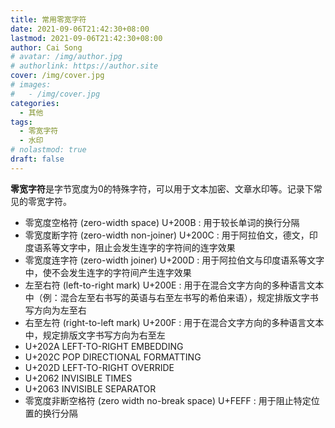 ```yaml
---
title: 常用零宽字符
date: 2021-09-06T21:42:30+08:00
lastmod: 2021-09-06T21:42:30+08:00
author: Cai Song
# avatar: /img/author.jpg
# authorlink: https://author.site
cover: /img/cover.jpg
# images:
#   - /img/cover.jpg
categories:
  - 其他
tags:
  - 零宽字符
  - 水印
# nolastmod: true
draft: false
---
```


**零宽字符**是字节宽度为0的特殊字符，可以用于文本加密、文章水印等。记录下常见的零宽字符。

<!--more-->

* 零宽度空格符 (zero-width space) U+200B : 用于较长单词的换行分隔
* 零宽度断字符 (zero-width non-joiner) U+200C : 用于阿拉伯文，德文，印度语系等文字中，阻止会发生连字的字符间的连字效果
* 零宽度连字符 (zero-width joiner) U+200D : 用于阿拉伯文与印度语系等文字中，使不会发生连字的字符间产生连字效果
* 左至右符 (left-to-right mark) U+200E : 用于在混合文字方向的多种语言文本中（例：混合左至右书写的英语与右至左书写的希伯来语），规定排版文字书写方向为左至右
* 右至左符 (right-to-left mark) U+200F : 用于在混合文字方向的多种语言文本中，规定排版文字书写方向为右至左
* U+202A LEFT-TO-RIGHT EMBEDDING
* U+202C POP DIRECTIONAL FORMATTING
* U+202D LEFT-TO-RIGHT OVERRIDE
* U+2062 INVISIBLE TIMES
* U+2063 INVISIBLE SEPARATOR
* 零宽度非断空格符 (zero width no-break space) U+FEFF : 用于阻止特定位置的换行分隔
